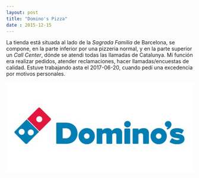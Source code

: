 ```yaml
---
layout: post
title: "Domino's Pizza"
date : 2015-12-15
---
```


La tienda está situada al lado de la *Sagrada Familia* de Barcelona, se compone, en la parte inferior por una pizzeria normal, y en la parte superior un *Call Center*, dónde se atendi todas las llamadas de Catalunya. Mi función era realizar pedidos, atender reclamaciones, hacer llamadas/encuestas de calidad.
Estuve trabajando asta el 2017-06-20, cuando pedí una excedencia por motivos personales.

![Dominos](/img/dominos.png "Dominos")


